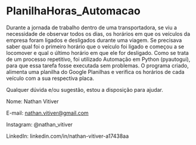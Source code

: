 # PlanilhaHoras_Automacao

Durante a jornada de trabalho dentro de uma transportadora, se viu a necessidade de observar todos os dias, os horários em que os veículos da empresa foram ligados e desligados durante uma viagem. Se precisava saber qual foi o primeiro horário que o veículo foi ligado e começou a se locomover e qual o último horário em que ele for desligado. Como se trata de um processo repetitivo, foi utilizado Automação em Python (pyautogui), para que essa tarefa fosse executada sem problemas. O programa criado, alimenta uma planilha do Google Planilhas e verifica os horários de cada veículo com a sua respectiva placa.  

Qualquer dúvida e/ou sugestão, estou a disposição para ajudar.

Nome: Nathan Vitiver

E-mail: nathan.vitiver@gmail.com

Instagram: @nathan_vitiver

LinkedIn: linkedin.com/in/nathan-vitiver-a17438aa
